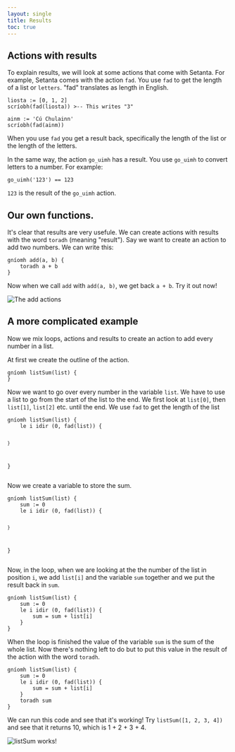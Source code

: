 ```yaml
---
layout: single
title: Results
toc: true
---
```


## Actions with results

To explain results, we will look at some actions that come with Setanta. For example, Setanta comes with the action `fad`. You use `fad` to get the length of a list or `letters`. "fad" translates as length in English.

<div class="language-python highlighter-rouge">
<div class="highlight">
<pre class="highlight"><code><span class="n">liosta</span> := [<span class="m">0</span><span class="p">,</span> <span class="m">1</span><span class="p">,</span> <span class="m">2</span>]
<span class="n">scríobh</span>(<span class="n">fad</span>(<span class="n">liosta</span>)) <span class="c">&gt;-- This writes &quot;3&quot;
</span>
<span class="n">ainm</span> := <span class="s">&#x27;Cú Chulainn&#x27;</span>
<span class="n">scríobh</span>(<span class="n">fad</span>(<span class="n">ainm</span>))</code></pre>
</div>
</div>

When you use `fad` you get a result back, specifically the length of the list or the length of the letters.

In the same way, the action `go_uimh` has a result. You use `go_uimh` to convert letters to a number. For example:

<div class="language-python highlighter-rouge">
<div class="highlight">
<pre class="highlight"><code><span class="n">go_uimh</span>(<span class="s">&#x27;123&#x27;</span>) <span class="o">==</span> <span class="m">123</span></code></pre>
</div>
</div>

`123` is the result of the `go_uimh` action.

## Our own functions.

It's clear that results are very usefule. We can create actions with results with the word `toradh` (meaning "result"). Say we want to create an action to add two numbers. We can write this:

<div class="language-python highlighter-rouge">
<div class="highlight">
<pre class="highlight"><code><span class="k">gníomh</span> <span class="n">add</span>(<span class="n">a</span><span class="p">,</span> <span class="n">b</span>) {
    <span class="k">toradh</span> <span class="n">a</span> <span class="o">+</span> <span class="n">b</span>
}</code></pre>
</div>
</div>

Now when we call `add` with `add(a, b)`, we get back `a + b`. Try it out now!

![The add actions](/assets/images/teagaisc/addgniomh.png)

## A more complicated example

Now we mix loops, actions and results to create an action to add every number in a list.

At first we create the outline of the action.
<div class="language-python highlighter-rouge">
<div class="highlight">
<pre class="highlight"><code><span class="k">gníomh</span> <span class="n">listSum</span>(<span class="n">list</span>) {
}</code></pre>
</div>
</div>

Now we want to go over every number in the variable `list`. We have to use a list to go from the start of the list to the end. We first look at `list[0]`, then `list[1]`, `list[2]` etc. until the end. We use `fad` to get the length of the list

<div class="language-python highlighter-rouge">
<div class="highlight">
<pre class="highlight"><code><span class="k">gníomh</span> <span class="n">listSum</span>(<span class="n">list</span>) {
    <span class="k">le</span> <span class="n">i</span> <span class="k">idir</span> (<span class="m">0</span><span class="p">,</span> <span class="n">fad</span>(<span class="n">list</span>)) {
        
    }
}</code></pre>
</div>
</div>

Now we create a variable to store the sum.

<div class="language-python highlighter-rouge">
<div class="highlight">
<pre class="highlight"><code><span class="k">gníomh</span> <span class="n">listSum</span>(<span class="n">list</span>) {
    <span class="n">sum</span> := <span class="m">0</span>
    <span class="k">le</span> <span class="n">i</span> <span class="k">idir</span> (<span class="m">0</span><span class="p">,</span> <span class="n">fad</span>(<span class="n">list</span>)) {
        
    }
}</code></pre>
</div>
</div>

Now, in the loop, when we are looking at the the number of the list in position `i`, we add `list[i]` and the variable `sum` together and we put the result back in `sum`.

<div class="language-python highlighter-rouge">
<div class="highlight">
<pre class="highlight"><code><span class="k">gníomh</span> <span class="n">listSum</span>(<span class="n">list</span>) {
    <span class="n">sum</span> := <span class="m">0</span>
    <span class="k">le</span> <span class="n">i</span> <span class="k">idir</span> (<span class="m">0</span><span class="p">,</span> <span class="n">fad</span>(<span class="n">list</span>)) {
        <span class="n">sum</span> = <span class="n">sum</span> <span class="o">+</span> <span class="n">list</span>[<span class="n">i</span>]
    }
}</code></pre>
</div>
</div>

When the loop is finished the value of the variable `sum` is the sum of the whole list. Now there's nothing left to do but to put this value in the result of the action with the word `toradh`.

<div class="language-python highlighter-rouge">
<div class="highlight">
<pre class="highlight"><code><span class="k">gníomh</span> <span class="n">listSum</span>(<span class="n">list</span>) {
    <span class="n">sum</span> := <span class="m">0</span>
    <span class="k">le</span> <span class="n">i</span> <span class="k">idir</span> (<span class="m">0</span><span class="p">,</span> <span class="n">fad</span>(<span class="n">list</span>)) {
        <span class="n">sum</span> = <span class="n">sum</span> <span class="o">+</span> <span class="n">list</span>[<span class="n">i</span>]
    }
    <span class="k">toradh</span> <span class="n">sum</span>
}</code></pre>
</div>
</div>

We can run this code and see that it's working! Try `listSum([1, 2, 3, 4])` and see that it returns 10, which is 1 + 2 + 3 + 4.

![listSum works!](/assets/images/teagaisc/listsumworks.png)
